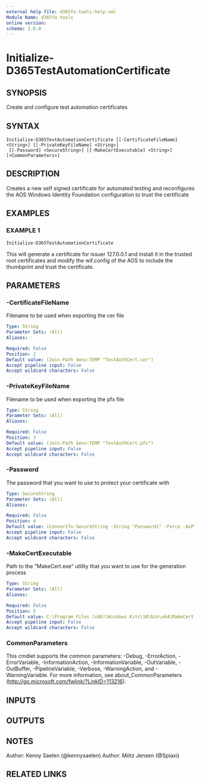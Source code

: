 ```yaml
---
external help file: d365fo.tools-help.xml
Module Name: d365fo.tools
online version:
schema: 2.0.0
---
```


# Initialize-D365TestAutomationCertificate

## SYNOPSIS
Create and configure test automation certificates

## SYNTAX

```
Initialize-D365TestAutomationCertificate [[-CertificateFileName] <String>] [[-PrivateKeyFileName] <String>]
 [[-Password] <SecureString>] [[-MakeCertExecutable] <String>] [<CommonParameters>]
```

## DESCRIPTION
Creates a new self signed certificate for automated testing and reconfigures the AOS Windows Identity Foundation configuration to trust the certificate

## EXAMPLES

### EXAMPLE 1
```
Initialize-D365TestAutomationCertificate
```

This will generate a certificate for issuer 127.0.0.1 and install it in the trusted root certificates and modify the wif.config of the AOS to include the thumbprint and trust the certificate.

## PARAMETERS

### -CertificateFileName
Filename to be used when exporting the cer file

```yaml
Type: String
Parameter Sets: (All)
Aliases:

Required: False
Position: 2
Default value: (Join-Path $env:TEMP "TestAuthCert.cer")
Accept pipeline input: False
Accept wildcard characters: False
```

### -PrivateKeyFileName
Filename to be used when exporting the pfx file

```yaml
Type: String
Parameter Sets: (All)
Aliases:

Required: False
Position: 3
Default value: (Join-Path $env:TEMP "TestAuthCert.pfx")
Accept pipeline input: False
Accept wildcard characters: False
```

### -Password
The password that you want to use to protect your certificate with

```yaml
Type: SecureString
Parameter Sets: (All)
Aliases:

Required: False
Position: 4
Default value: (ConvertTo-SecureString -String "Password1" -Force -AsPlainText)
Accept pipeline input: False
Accept wildcard characters: False
```

### -MakeCertExecutable
Path to the "MakeCert.exe" utility that you want to use for the generation process

```yaml
Type: String
Parameter Sets: (All)
Aliases:

Required: False
Position: 5
Default value: C:\Program Files (x86)\Windows Kits\10\bin\x64\MakeCert.exe
Accept pipeline input: False
Accept wildcard characters: False
```

### CommonParameters
This cmdlet supports the common parameters: -Debug, -ErrorAction, -ErrorVariable, -InformationAction, -InformationVariable, -OutVariable, -OutBuffer, -PipelineVariable, -Verbose, -WarningAction, and -WarningVariable.
For more information, see about_CommonParameters (http://go.microsoft.com/fwlink/?LinkID=113216).

## INPUTS

## OUTPUTS

## NOTES
Author: Kenny Saelen (@kennysaelen)
Author: Mötz Jensen (@Splaxi)

## RELATED LINKS
